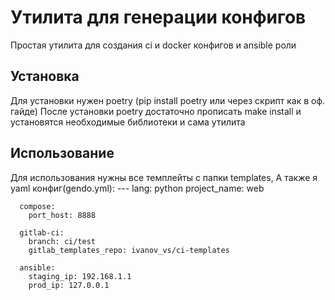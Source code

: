 # Утилита для генерации конфигов

Простая утилита для создания ci и docker конфигов и ansible роли

## Установка

Для установки нужен poetry (pip install poetry или через скрипт как в оф. гайде)
После установки poetry достаточно прописать make install и установятся необходимые библиотеки и сама утилита

## Использование

Для использования нужны все темплейты с папки templates, А также я yaml конфиг(gendo.yml):
      ---
      lang: python
      project_name: web

      compose:
        port_host: 8888

      gitlab-ci:
        branch: ci/test
        gitlab_templates_repo: ivanov_vs/ci-templates

      ansible:
        staging_ip: 192.168.1.1
        prod_ip: 127.0.0.1
